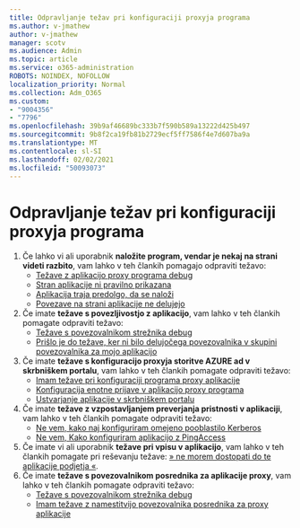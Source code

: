 ```yaml
---
title: Odpravljanje težav pri konfiguraciji proxyja programa
ms.author: v-jmathew
author: v-jmathew
manager: scotv
ms.audience: Admin
ms.topic: article
ms.service: o365-administration
ROBOTS: NOINDEX, NOFOLLOW
localization_priority: Normal
ms.collection: Adm_O365
ms.custom:
- "9004356"
- "7796"
ms.openlocfilehash: 39b9af46689bc333b7f590b589a13222d425b497
ms.sourcegitcommit: 9b8f2ca19fb81b2729ecf5ff7586f4e7d607ba9a
ms.translationtype: MT
ms.contentlocale: sl-SI
ms.lasthandoff: 02/02/2021
ms.locfileid: "50093073"
---
```

# <a name="resolve-problems-when-configuring-the-app-proxy"></a>Odpravljanje težav pri konfiguraciji proxyja programa

1. Če lahko vi ali uporabnik **naložite program, vendar je nekaj na strani videti razbito**, vam lahko v teh člankih pomagajo odpraviti težavo:
    - [Težave z aplikacijo proxy programa debug](https://docs.microsoft.com/azure/active-directory/manage-apps/application-proxy-debug-apps)
    - [Stran aplikacije ni pravilno prikazana](https://docs.microsoft.com/azure/active-directory/application-proxy-page-appearance-broken-problem)
    - [Aplikacija traja predolgo, da se naloži](https://docs.microsoft.com/azure/active-directory/application-proxy-page-load-speed-problem)
    - [Povezave na strani aplikacije ne delujejo](https://docs.microsoft.com/azure/active-directory/application-proxy-page-links-broken-problem)
2. Če imate **težave s povezljivostjo z aplikacijo**, vam lahko v teh člankih pomagate odpraviti težavo:
    - [Težave s povezovalnikom strežnika debug](https://docs.microsoft.com/azure/active-directory/manage-apps/application-proxy-debug-connectors)
    - [Prišlo je do težave, ker ni bilo delujočega povezovalnika v skupini povezovalnika za mojo aplikacijo](https://docs.microsoft.com/azure/active-directory/application-proxy-connectivity-no-working-connector)
3. Če imate **težave s konfiguracijo proxyja storitve AZURE ad v skrbniškem portalu**, vam lahko v teh člankih pomagate odpraviti težavo:
    - [Imam težave pri konfiguraciji programa proxy aplikacije](https://docs.microsoft.com/azure/active-directory/application-proxy-config-how-to)
    - [Konfiguracija enotne prijave v aplikacijo proxy programa](https://docs.microsoft.com/azure/active-directory/application-proxy-config-sso-how-to)
    - [Ustvarjanje aplikacije v skrbniškem portalu](https://docs.microsoft.com/azure/active-directory/application-proxy-config-problem)
4. Če imate **težave z vzpostavljanjem preverjanja pristnosti v aplikaciji**, vam lahko v teh člankih pomagate odpraviti težavo:
    - [Ne vem, kako naj konfiguriram omejeno pooblastilo Kerberos](https://docs.microsoft.com/azure/active-directory/application-proxy-back-end-kerberos-constrained-delegation-how-to)
    - [Ne vem, Kako konfiguriram aplikacijo z PingAccess](https://docs.microsoft.com/azure/active-directory/application-proxy-back-end-ping-access-how-to)
5. Če imate vi ali uporabnik **težave pri vpisu v aplikacijo**, vam lahko v teh člankih pomagate pri reševanju težave: [» ne morem dostopati do te aplikacije podjetja «](https://docs.microsoft.com/azure/active-directory/application-proxy-sign-in-bad-gateway-timeout-error).
6. Če imate **težave s povezovalnikom posrednika za aplikacije proxy**, vam lahko v teh člankih pomagate odpraviti težavo:
    - [Težave s povezovalnikom strežnika debug](https://docs.microsoft.com/azure/active-directory/manage-apps/application-proxy-debug-connectors)
    - [Imam težave z namestitvijo povezovalnika posrednika za proxy aplikacije](https://docs.microsoft.com/azure/active-directory/application-proxy-connector-installation-problem)
